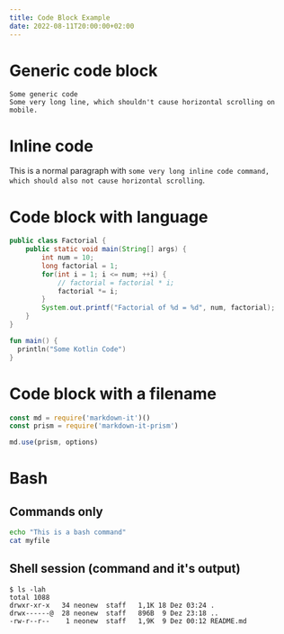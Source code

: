 ```yaml
---
title: Code Block Example
date: 2022-08-11T20:00:00+02:00
---
```


# Generic code block

```
Some generic code
Some very long line, which shouldn't cause horizontal scrolling on mobile.
```

# Inline code

This is a normal paragraph with `some very long inline code command, which should also not cause horizontal scrolling`.

# Code block with language

```java
public class Factorial {
    public static void main(String[] args) {
        int num = 10;
        long factorial = 1;
        for(int i = 1; i <= num; ++i) {
            // factorial = factorial * i;
            factorial *= i;
        }
        System.out.printf("Factorial of %d = %d", num, factorial);
    }
}
```

```kotlin
fun main() {
  println("Some Kotlin Code")
}
```

# Code block with a filename

```js {data-filename=test.js}
const md = require('markdown-it')()
const prism = require('markdown-it-prism')

md.use(prism, options)
```

# Bash

## Commands only

```bash
echo "This is a bash command"
cat myfile
```

## Shell session (command and it's output)

```shell-session
$ ls -lah
total 1088
drwxr-xr-x   34 neonew  staff   1,1K 18 Dez 03:24 .
drwx------@  28 neonew  staff   896B  9 Dez 23:18 ..
-rw-r--r--    1 neonew  staff   1,9K  9 Dez 00:12 README.md
````
